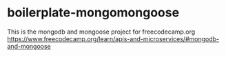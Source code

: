 # boilerplate-mongomongoose
 
This is the mongodb and mongoose project for freecodecamp.org https://www.freecodecamp.org/learn/apis-and-microservices/#mongodb-and-mongoose
